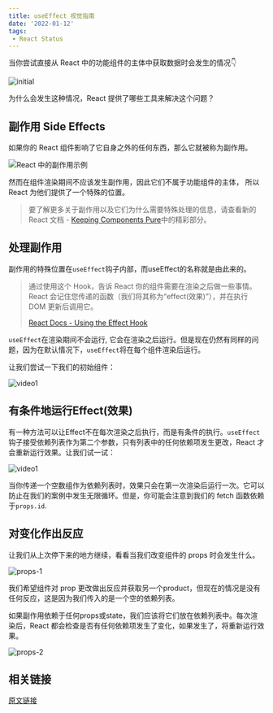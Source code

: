 ```yaml
---
title: useEffect 视觉指南
date: '2022-01-12'
tags:
 - React Status
---
```


当你尝试直接从 React 中的功能组件的主体中获取数据时会发生的情况👇

![initial](https://cdn.jsdelivr.net/gh/LilyChenlin/-imageStore/React%20Status/effect-1.gif)

为什么会发生这种情况，React 提供了哪些工具来解决这个问题？

## 副作用 Side Effects

如果你的 React 组件影响了它自身之外的任何东西，那么它就被称为副作用。

![React 中的副作用示例](https://cdn.jsdelivr.net/gh/LilyChenlin/-imageStore/React%20Status/side-effect-3.png)

然而在组件渲染期间不应该发生副作用，因此它们不属于功能组件的主体，
所以React 为他们提供了一个特殊的位置。

> 要了解更多关于副作用以及它们为什么需要特殊处理的信息，请查看新的 React 文档 - [Keeping Components Pure](https://beta.reactjs.org/learn/keeping-components-pure)中的精彩部分。

## 处理副作用

副作用的特殊位置在`useEffect`钩子内部，而useEffect的名称就是由此来的。

> 通过使用这个 Hook，告诉 React 你的组件需要在渲染之后做一些事情。React 会记住您传递的函数（我们将其称为“effect(效果)”），并在执行 DOM 更新后调用它。
>
>  [React Docs - Using the Effect Hook](https://reactjs.org/docs/hooks-effect.html#example-using-hooks)

`useEffect`在渲染期间不会运行, 它会在渲染之后运行。但是现在仍然有同样的问题，因为在默认情况下，`useEffect`将在每个组件渲染后运行。

让我们尝试一下我们的初始组件：

![video1](https://cdn.jsdelivr.net/gh/LilyChenlin/-imageStore/React%20Status/effect-1.gif)

## 有条件地运行Effect(效果)

有一种方法可以让Effect不在每次渲染之后执行，而是有条件的执行。`useEffect`钩子接受依赖列表作为第二个参数，只有列表中的任何依赖项发生更改，React 才会重新运行效果。让我们试一试：

![video1](https://cdn.jsdelivr.net/gh/LilyChenlin/-imageStore/React%20Status/effect-2.gif)

当你传递一个空数组作为依赖列表时，效果只会在第一次渲染后运行一次。它可以防止在我们的案例中发生无限循环。但是，你可能会注意到我们的 fetch 函数依赖于`props.id`.

## 对变化作出反应

让我们从上次停下来的地方继续，看看当我们改变组件的 props 时会发生什么。

![props-1](https://cdn.jsdelivr.net/gh/LilyChenlin/-imageStore/React%20Status/props-1.gif)

我们希望组件对 prop 更改做出反应并获取另一个product，但现在的情况是没有任何反应，这是因为我们传入的是一个空的依赖列表。

如果副作用依赖于任何props或state，我们应该将它们放在依赖列表中。每次渲染后，React 都会检查是否有任何依赖项发生了变化，如果发生了，将重新运行效果。

![props-2](https://cdn.jsdelivr.net/gh/LilyChenlin/-imageStore/React%20Status//props-2.gif)

## 相关链接

[原文链接](https://alexsidorenko.com/blog/useeffect/)
